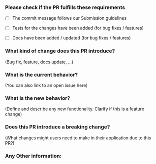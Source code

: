 
### Please check if the PR fulfills these requirements
- [ ] The commit message follows our Submission guidelines
- [ ] Tests for the changes have been added (for bug fixes / features)
- [ ] Docs have been added / updated (for bug fixes / features)


### What kind of change does this PR introduce? 
(Bug fix, feature, docs update, ...)


### What is the current behavior? 
(You can also link to an open issue here)


### What is the new behavior?
(Define and describe any new functionality. Clarify if this is a feature change)


### Does this PR introduce a breaking change?
(What changes might users need to make in their application due to this PR?)



### Any Other information:
